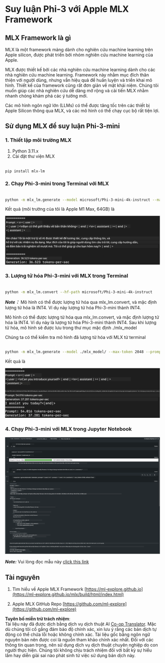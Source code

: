 <!--
CO_OP_TRANSLATOR_METADATA:
{
  "original_hash": "dcb656f3d206fc4968e236deec5d4384",
  "translation_date": "2025-05-09T12:16:30+00:00",
  "source_file": "md/01.Introduction/03/MLX_Inference.md",
  "language_code": "vi"
}
-->
# **Suy luận Phi-3 với Apple MLX Framework**

## **MLX Framework là gì**

MLX là một framework mảng dành cho nghiên cứu machine learning trên Apple silicon, được phát triển bởi nhóm nghiên cứu machine learning của Apple.

MLX được thiết kế bởi các nhà nghiên cứu machine learning dành cho các nhà nghiên cứu machine learning. Framework này nhằm mục đích thân thiện với người dùng, nhưng vẫn hiệu quả để huấn luyện và triển khai mô hình. Thiết kế của framework cũng rất đơn giản về mặt khái niệm. Chúng tôi muốn giúp các nhà nghiên cứu dễ dàng mở rộng và cải tiến MLX nhằm nhanh chóng khám phá các ý tưởng mới.

Các mô hình ngôn ngữ lớn (LLMs) có thể được tăng tốc trên các thiết bị Apple Silicon thông qua MLX, và các mô hình có thể chạy cục bộ rất tiện lợi.

## **Sử dụng MLX để suy luận Phi-3-mini**

### **1. Thiết lập môi trường MLX**

1. Python 3.11.x  
2. Cài đặt thư viện MLX

```bash

pip install mlx-lm

```

### **2. Chạy Phi-3-mini trong Terminal với MLX**

```bash

python -m mlx_lm.generate --model microsoft/Phi-3-mini-4k-instruct --max-token 2048 --prompt  "<|user|>\nCan you introduce yourself<|end|>\n<|assistant|>"

```

Kết quả (môi trường của tôi là Apple M1 Max, 64GB) là

![Terminal](../../../../../translated_images/01.0d0f100b646a4e4c4f1cd36c1a05727cd27f1e696ed642c06cf6e2c9bbf425a4.vi.png)

### **3. Lượng tử hóa Phi-3-mini với MLX trong Terminal**

```bash

python -m mlx_lm.convert --hf-path microsoft/Phi-3-mini-4k-instruct

```

***Note：*** Mô hình có thể được lượng tử hóa qua mlx_lm.convert, và mặc định lượng tử hóa là INT4. Ví dụ này lượng tử hóa Phi-3-mini thành INT4.

Mô hình có thể được lượng tử hóa qua mlx_lm.convert, và mặc định lượng tử hóa là INT4. Ví dụ này là lượng tử hóa Phi-3-mini thành INT4. Sau khi lượng tử hóa, mô hình sẽ được lưu trong thư mục mặc định ./mlx_model

Chúng ta có thể kiểm tra mô hình đã lượng tử hóa với MLX từ terminal

```bash

python -m mlx_lm.generate --model ./mlx_model/ --max-token 2048 --prompt  "<|user|>\nCan you introduce yourself<|end|>\n<|assistant|>"

```

Kết quả là

![INT4](../../../../../translated_images/02.04e0be1f18a90a58ad47e0c9d9084ac94d0f1a8c02fa707d04dd2dfc7e9117c6.vi.png)

### **4. Chạy Phi-3-mini với MLX trong Jupyter Notebook**

![Notebook](../../../../../translated_images/03.0cf0092fe143357656bb5a7bc6427c41d8528d772d38a82d0b2693e2a3eeb16e.vi.png)

***Note:*** Vui lòng đọc mẫu này [click this link](../../../../../code/03.Inference/MLX/MLX_DEMO.ipynb)

## **Tài nguyên**

1. Tìm hiểu về Apple MLX Framework [https://ml-explore.github.io](https://ml-explore.github.io/mlx/build/html/index.html)

2. Apple MLX GitHub Repo [https://github.com/ml-explore](https://github.com/ml-explore)

**Tuyên bố miễn trừ trách nhiệm**:  
Tài liệu này đã được dịch bằng dịch vụ dịch thuật AI [Co-op Translator](https://github.com/Azure/co-op-translator). Mặc dù chúng tôi cố gắng đảm bảo độ chính xác, xin lưu ý rằng các bản dịch tự động có thể chứa lỗi hoặc không chính xác. Tài liệu gốc bằng ngôn ngữ nguyên bản nên được coi là nguồn tham khảo chính xác nhất. Đối với các thông tin quan trọng, nên sử dụng dịch vụ dịch thuật chuyên nghiệp do con người thực hiện. Chúng tôi không chịu trách nhiệm đối với bất kỳ sự hiểu lầm hay diễn giải sai nào phát sinh từ việc sử dụng bản dịch này.